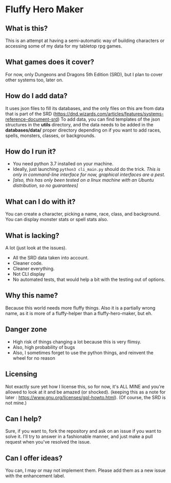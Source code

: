 # Fluffy Hero Maker
## What is this?
This is an attempt at having a semi-automatic way of building characters or accessing some of my data for my tabletop rpg games.

## What games does it cover?
For now, only Dungeons and Dragons 5th Edition (SRD), but I plan to cover other systems too, later on.

## How do I add data?
It uses json files to fill its databases, and the only files on this are from data that is part of the SRD  (https://dnd.wizards.com/articles/features/systems-reference-document-srd)
To add data, you can find templates of the json structures in the **utils** directory, and the data needs to be added in the **databases/data/** proper directory depending on if you want to add races, spells, monsters, classes, or backgrounds.

## How do I run it?
- You need python 3.7 installed on your machine.
- Ideally, just launching ```python3 cli_main.py``` should do the trick.
*This is only in command-line interface for now, graphical interfaces are a pest.*
- *[also, this has only been tested on a linux machine with an Ubuntu distribution, so no guarantees]*

## What can I do with it?
You can create a character, picking a name, race, class, and background. 
You can display monster stats or spell stats also.

## What is lacking?
A lot (just look at the issues).
* All the SRD data taken into account.
* Cleaner code.
* Cleaner everything.
* Not CLI display
* No automated tests, that would help a bit with the testing out of options.

## Why this name?
Because this world needs more fluffy things. Also it is a partially wrong name, as it is more of a fluffy-helper than a fluffy-hero-maker, but eh.

## Danger zone
* High risk of things changing a lot because this is very flimsy.
* Also, high probability of bugs
* Also, I sometimes forget to use the python things, and reinvent the wheel for no reason

## Licensing
Not exactly sure yet how I license this, so for now, it's ALL MINE and you're allowed to look at it and be amazed (or shocked).
(keeping this as a note for later : https://www.gnu.org/licenses/gpl-howto.html).
(Of course, the SRD is not mine.)

## Can I help?
Sure, if you want to, fork the repository and ask on an issue if you want to solve it. I'll try to answer in a fashionable manner, and just make a pull request when you've resolved the issue.

## Can I offer ideas?
You can, I may or may not implement them. Please add them as a new issue with the enhancement label. 